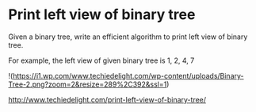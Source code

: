 # Print left view of binary tree

Given a binary tree, write an efficient algorithm to print left view of binary tree.

For example, the left view of given binary tree is 1, 2, 4, 7

!(https://i1.wp.com/www.techiedelight.com/wp-content/uploads/Binary-Tree-2.png?zoom=2&resize=289%2C392&ssl=1)

http://www.techiedelight.com/print-left-view-of-binary-tree/